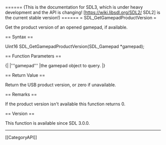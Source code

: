 ====== (This is the documentation for SDL3, which is under heavy development and the API is changing! [https://wiki.libsdl.org/SDL2/ SDL2] is the current stable version!) ======
= SDL_GetGamepadProductVersion =

Get the product version of an opened gamepad, if available.

== Syntax ==

<syntaxhighlight lang='c'>
Uint16 SDL_GetGamepadProductVersion(SDL_Gamepad *gamepad);
</syntaxhighlight>

== Function Parameters ==

{|
|'''gamepad'''
|the gamepad object to query.
|}

== Return Value ==

Return the USB product version, or zero if unavailable.

== Remarks ==

If the product version isn't available this function returns 0.

== Version ==

This function is available since SDL 3.0.0.

----
[[CategoryAPI]]


